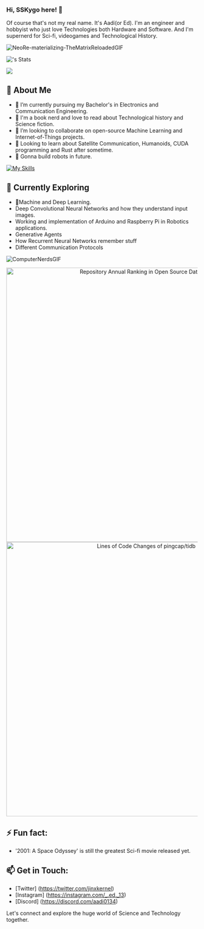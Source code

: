 ### Hi, SSKygo here! 👋

Of course that's not my real name. It's Aadi(or Ed). I'm an engineer and hobbyist who just love Technologies both Hardware and Software. And I'm supernerd for Sci-fi, videogames and Technological History. 

![NeoRe-materializing-TheMatrixReloadedGIF](https://github.com/SolidStateKygo/SolidStateKygo/assets/155265640/2c5da3a3-b072-4d7e-85e3-82d9049d878d)

![<SolidStateKygo>'s Stats](https://github-readme-stats.vercel.app/api?username=<SolidStateKygo>&theme=vue-dark&show_icons=true&hide_border=true&count_private=true)

![](https://komarev.com/ghpvc/?username=SolidStateKygo&color=blue&style=flat-square)

## 🚀 About Me
- 🔭 I’m currently pursuing my Bachelor's in Electronics and Communication Engineering.
- 📖 I'm a book nerd and love to read about Technological history and Science fiction.
- 👯 I’m looking to collaborate on open-source Machine Learning and Internet-of-Things projects.
- 🔮 Looking to learn about Satellite Communication, Humanoids, CUDA programming and Rust after sometime.
- 🤖 Gonna build robots in future.

[![My Skills](https://skillicons.dev/icons?i=arduino,c,cpp,raspberrypi,py,sklearn,tensorflow,opencv,js,html,css,matlab,git,github,anaconda,vscode,windows)](https://skillicons.dev)

## 🌱 Currently Exploring
- 🚀Machine and Deep Learning.
- Deep Convolutional Neural Networks and how they understand input images.
- Working and implementation of Arduino and Raspberry Pi in Robotics applications.
- Generative Agents
- How Recurrent Neural Networks remember stuff
- Different Communication Protocols

![ComputerNerdsGIF](https://github.com/SolidStateKygo/SolidStateKygo/assets/155265640/6b0ab15c-e3bd-4037-8ceb-2e465b14d7a1)



<a href="https://next.ossinsight.io/widgets/official/collection-annually-ranking?collection_id=2&activity=stars" target="_blank" style="display: block" align="center">
  <picture>
    <source media="(prefers-color-scheme: dark)" srcset="https://next.ossinsight.io/widgets/official/collection-annually-ranking/thumbnail.png?collection_id=2&activity=stars&image_size=auto&color_scheme=dark" width="721" height="auto">
    <img alt="Repository Annual Ranking in Open Source Database" src="https://next.ossinsight.io/widgets/official/collection-annually-ranking/thumbnail.png?collection_id=2&activity=stars&image_size=auto&color_scheme=light" width="721" height="auto">
  </picture>
</a>



<!-- Copy-paste in your Readme.md file -->

<a href="https://next.ossinsight.io/widgets/official/analyze-repo-loc-per-month?repo_id=41986369" target="_blank" style="display: block" align="center">
  <picture>
    <source media="(prefers-color-scheme: dark)" srcset="https://next.ossinsight.io/widgets/official/analyze-repo-loc-per-month/thumbnail.png?repo_id=41986369&image_size=auto&color_scheme=dark" width="721" height="auto">
    <img alt="Lines of Code Changes of pingcap/tidb" src="https://next.ossinsight.io/widgets/official/analyze-repo-loc-per-month/thumbnail.png?repo_id=41986369&image_size=auto&color_scheme=light" width="721" height="auto">
  </picture>
</a>

<!-- Made with [OSS Insight](https://ossinsight.io/) -->



## ⚡ Fun fact: 
- '2001: A Space Odyssey' is still the greatest Sci-fi movie released yet.


## 📫 Get in Touch:
- [Twitter] (https://twitter.com/jinxkernel)
- [Instagram] (https://instagram.com/_.ed._13)
- [Discord] (https://discord.com/aadi0134)

Let's connect and explore the huge world of Science and Technology together.

<!--
**SolidStateKygo/SolidStateKygo** is a ✨ _special_ ✨ repository because its `README.md` (this file) appears on your GitHub profile.
Here are some ideas to get you started:
- 🤔 I’m looking for help with ...
- 💬 Ask me about ...
- 😄 Pronouns: ...
-->



